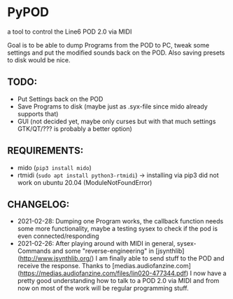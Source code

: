 # PyPOD

a tool to control the Line6 POD 2.0 via MIDI

Goal is to be able to dump Programs from the POD to PC, tweak some settings and put the modified sounds back on the POD. Also saving presets to disk would be nice.

## TODO:

* Put Settings back on the POD
* Save Programs to disk (maybe just as .syx-file since mido already supports that)
* GUI (not decided yet, maybe only curses but with that much settings GTK/QT/??? is probably a better option)

## REQUIREMENTS:

* mido (```pip3 install mido```)
* rtmidi (```sudo apt install python3-rtmidi```) -> installing via pip3 did not work on ubuntu 20.04 (ModuleNotFoundError)

## CHANGELOG:

* 2021-02-28: Dumping one Program works, the callback function needs some more functionality, maybe a testing sysex to check if the pod is even connected/responding
* 2021-02-26: After playing around with MIDI in general, sysex-Commands and some "reverse-engineering" in [jsynthlib] (http://www.jsynthlib.org/) I am finally able to send stuff to the POD and receive the response. Thanks to [medias.audiofanzine.com] (https://medias.audiofanzine.com/files/lin020-477344.pdf) I now have a pretty good understanding how to talk to a POD 2.0 via MIDI and from now on most of the work will be regular programming stuff.
